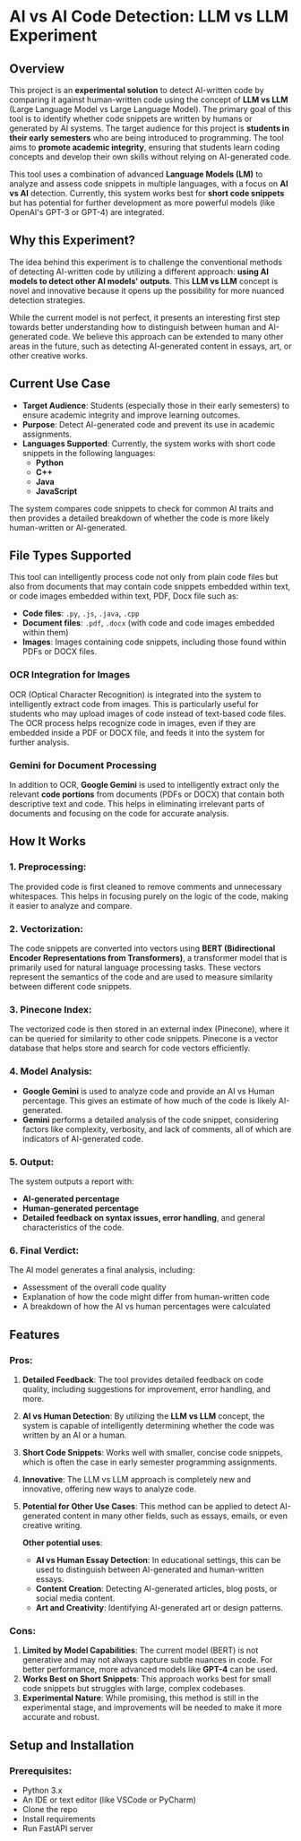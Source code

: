 # AI vs AI Code Detection: LLM vs LLM Experiment

## Overview

This project is an **experimental solution** to detect AI-written code by comparing it against human-written code using the concept of **LLM vs LLM** (Large Language Model vs Large Language Model). The primary goal of this tool is to identify whether code snippets are written by humans or generated by AI systems. The target audience for this project is **students in their early semesters** who are being introduced to programming. The tool aims to **promote academic integrity**, ensuring that students learn coding concepts and develop their own skills without relying on AI-generated code.

This tool uses a combination of advanced **Language Models (LM)** to analyze and assess code snippets in multiple languages, with a focus on **AI vs AI** detection. Currently, this system works best for **short code snippets** but has potential for further development as more powerful models (like OpenAI's GPT-3 or GPT-4) are integrated.

## Why this Experiment?

The idea behind this experiment is to challenge the conventional methods of detecting AI-written code by utilizing a different approach: **using AI models to detect other AI models' outputs**. This **LLM vs LLM** concept is novel and innovative because it opens up the possibility for more nuanced detection strategies. 

While the current model is not perfect, it presents an interesting first step towards better understanding how to distinguish between human and AI-generated code. We believe this approach can be extended to many other areas in the future, such as detecting AI-generated content in essays, art, or other creative works.

## Current Use Case

- **Target Audience**: Students (especially those in their early semesters) to ensure academic integrity and improve learning outcomes.
- **Purpose**: Detect AI-generated code and prevent its use in academic assignments.
- **Languages Supported**: Currently, the system works with short code snippets in the following languages:
  - **Python**
  - **C++**
  - **Java**
  - **JavaScript**

The system compares code snippets to check for common AI traits and then provides a detailed breakdown of whether the code is more likely human-written or AI-generated.

## File Types Supported

This tool can intelligently process code not only from plain code files but also from documents that may contain code snippets embedded within text, or code images embedded within text, PDF, Docx file such as:

- **Code files**: `.py`, `.js`, `.java`, `.cpp`
- **Document files**: `.pdf`, `.docx` (with code and code images embedded within them)
- **Images**: Images containing code snippets, including those found within PDFs or DOCX files.

### OCR Integration for Images

OCR (Optical Character Recognition) is integrated into the system to intelligently extract code from images. This is particularly useful for students who may upload images of code instead of text-based code files. The OCR process helps recognize code in images, even if they are embedded inside a PDF or DOCX file, and feeds it into the system for further analysis.

### Gemini for Document Processing

In addition to OCR, **Google Gemini** is used to intelligently extract only the relevant **code portions** from documents (PDFs or DOCX) that contain both descriptive text and code. This helps in eliminating irrelevant parts of documents and focusing on the code for accurate analysis.

## How It Works

### 1. **Preprocessing**:
   The provided code is first cleaned to remove comments and unnecessary whitespaces. This helps in focusing purely on the logic of the code, making it easier to analyze and compare.

### 2. **Vectorization**:
   The code snippets are converted into vectors using **BERT (Bidirectional Encoder Representations from Transformers)**, a transformer model that is primarily used for natural language processing tasks. These vectors represent the semantics of the code and are used to measure similarity between different code snippets.

### 3. **Pinecone Index**:
   The vectorized code is then stored in an external index (Pinecone), where it can be queried for similarity to other code snippets. Pinecone is a vector database that helps store and search for code vectors efficiently.

### 4. **Model Analysis**:
   - **Google Gemini** is used to analyze code and provide an AI vs Human percentage. This gives an estimate of how much of the code is likely AI-generated.
   - **Gemini** performs a detailed analysis of the code snippet, considering factors like complexity, verbosity, and lack of comments, all of which are indicators of AI-generated code.

### 5. **Output**:
   The system outputs a report with:
   - **AI-generated percentage**
   - **Human-generated percentage**
   - **Detailed feedback on syntax issues, error handling**, and general characteristics of the code.
   
### 6. **Final Verdict**:
   The AI model generates a final analysis, including:
   - Assessment of the overall code quality
   - Explanation of how the code might differ from human-written code
   - A breakdown of how the AI vs human percentages were calculated

## Features

### **Pros**:
1. **Detailed Feedback**: The tool provides detailed feedback on code quality, including suggestions for improvement, error handling, and more.
2. **AI vs Human Detection**: By utilizing the **LLM vs LLM** concept, the system is capable of intelligently determining whether the code was written by an AI or a human.
3. **Short Code Snippets**: Works well with smaller, concise code snippets, which is often the case in early semester programming assignments.
4. **Innovative**: The LLM vs LLM approach is completely new and innovative, offering new ways to analyze code.
5. **Potential for Other Use Cases**: This method can be applied to detect AI-generated content in many other fields, such as essays, emails, or even creative writing.
   
   **Other potential uses**:
   - **AI vs Human Essay Detection**: In educational settings, this can be used to distinguish between AI-generated and human-written essays.
   - **Content Creation**: Detecting AI-generated articles, blog posts, or social media content.
   - **Art and Creativity**: Identifying AI-generated art or design patterns.

### **Cons**:
1. **Limited by Model Capabilities**: The current model (BERT) is not generative and may not always capture subtle nuances in code. For better performance, more advanced models like **GPT-4** can be used.
2. **Works Best on Short Snippets**: This approach works best for small code snippets but struggles with large, complex codebases.
3. **Experimental Nature**: While promising, this method is still in the experimental stage, and improvements will be needed to make it more accurate and robust.

## Setup and Installation

### Prerequisites:
- Python 3.x
- An IDE or text editor (like VSCode or PyCharm)
- Clone the repo
- Install requirements
- Run FastAPI server


